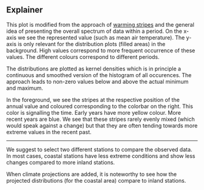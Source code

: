 ## Explainer

This plot is modified from the approach of [warming stripes](https://en.wikipedia.org/wiki/Warming_stripes) and the general idea of presenting the overall spectrum of data within a period. On the x-axis we see the represented value (such as mean air temperature). The y-axis is only relevant for the distribution plots (filled areas) in the background. High values correspond to more frequent occurrence of these values.
The different colours correspond to different periods.

The distributions are plotted as kernel densities which is in principle a continuous and smoothed version of the histogram of all occurences. The approach leads to non-zero values below and above the actual minimum and maximum.

In the foreground, we see the stripes at the respective position of the annual value and coloured corresponding to the colorbar on the right. This color is signalling the time. Early years have more yellow colour. More recent years are blue. We see that these stripes rarely evenly mixed (which would speak against a change) but that they are often tending towards more extreme values in the recent past.

---

We suggest to select two different stations to compare the observed data. In most cases, coastal stations have less extreme conditions and show less changes compared to more inland stations.

When climate projections are added, it is noteworthy to see how the projected distributions (for the coastal area) compare to inland stations.